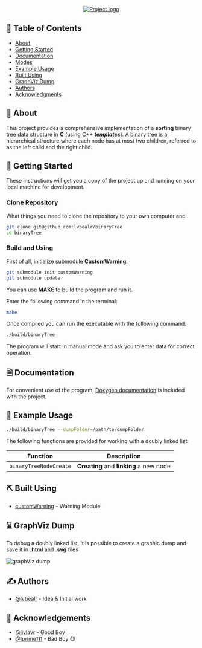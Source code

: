 <p align="center">
  <a href="" rel="noopener">
 <img src="https://i.imgur.com/jGCZSn2.png" alt="Project logo"></a>
</p>

## 📝 Table of Contents

- [About](#about)
- [Getting Started](#getting_started)
- [Documentation](#documentation)
- [Modes](#modes)
- [Example Usage](#usage)
- [Built Using](#built_using)
- [GraphViz Dump](#graphviz)
- [Authors](#authors)
- [Acknowledgments](#acknowledgement)

## 🧐 About <a name = "about"></a>

This project provides a comprehensive implementation of a **sorting** binary tree data structure in **C** (using C++ **_templates_**). A binary tree is a hierarchical structure where each node has at most two children, referred to as the left child and the right child.

## 🏁 Getting Started <a name = "getting_started"></a>

These instructions will get you a copy of the project up and running on your local machine for development.

### Clone Repository

What things you need to clone the repository to your own computer and .

```bash
git clone git@github.com:lvbealr/binaryTree
cd binaryTree
```

### Build and Using

First of all, initialize submodule <b>CustomWarning</b>.

```bash
git submodule init customWarning
git submodule update
```

You can use <b>MAKE</b> to build the program and run it.

Enter the following command in the terminal:

```bash
make
```

Once compiled you can run the executable with the following command.

```bash
./build/binaryTree
```

The program will start in manual mode and ask you to enter data for correct operation.

## 🗎 Documentation <a name = "documentation"></a>

For convenient use of the program, [Doxygen documentation](https://lvbealr.github.io/) is included with the project.

## 🎈 Example Usage <a name="usage"></a>

```bash
./build/binaryTree --dumpFolder=/path/to/dumpFolder
```

The following functions are provided for working with a doubly linked list:

| Function               | Description                             |
| ---------------------- | --------------------------------------- |
| `binaryTreeNodeCreate` | **Creating** and **linking** a new node |

## ⛏️ Built Using <a name = "built_using"></a>

- [customWarning](https://github.com/lvbealr/customWarning) - Warning Module

## ⌛ GraphViz Dump <a name = "graphviz"></a>

To debug a doubly linked list, it is possible to create a graphic dump and save it in **.html** and **.svg** files

<img src="https://i.imgur.com/Ew3JufA.png" alt="graphViz dump"></a>

## ✍️ Authors <a name = "authors"></a>

- [@lvbealr](https://github.com/lvbealr) - Idea & Initial work

## 🎉 Acknowledgements <a name = "acknowledgement"></a>

- [@livlavr](https://github.com/livlavr) - Good Boy
- [@Iprime111](https://github.com/Iprime111) - Bad Boy 😈
